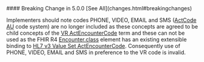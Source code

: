 <div class="stu-note" markdown="1">
#### Breaking Change in 5.0.0 [See All](changes.html#breakingchanges)

 Implementers should note codes PHONE, VIDEO, EMAIL and SMS ([ActCode AU](CodeSystem-au-v3-ActCode.html) code system) are no longer included  as these concepts are agreed to be child concepts of the [VR ActEncounterCode](https://hl7.org/fhir/R4/v3/ActCode/cs.html#v3-ActCode-VR) term and these can not be used as the FHIR R4 [Encounter.class](https://hl7.org/fhir/R4/encounter-definitions.html#Encounter.class) element has an existing extensible binding to [HL7 v3 Value Set ActEncounterCode](https://hl7.org/fhir/R4/v3/ActEncounterCode/vs.html). Consequently use of PHONE, VIDEO, EMAIL and SMS in preference to the VR code is invalid.
</div>